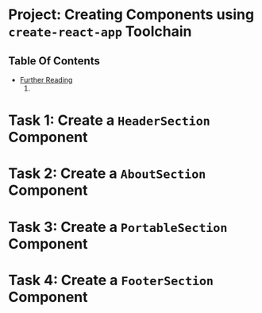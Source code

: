 # Project: Creating Components using `create-react-app` Toolchain

## Table Of Contents
- [Further Reading]()
    1. []()

# Task 1: Create a `HeaderSection` Component

# Task 2: Create a `AboutSection` Component

# Task 3: Create a `PortableSection` Component

# Task 4: Create a `FooterSection` Component
